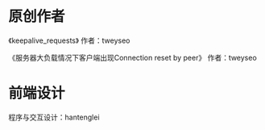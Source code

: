# 原创作者

《keepalive_requests》  作者：tweyseo

《服务器大负载情况下客户端出现Connection reset by peer》  作者：tweyseo


# 前端设计

程序与交互设计：hantenglei
